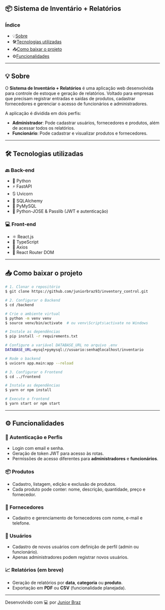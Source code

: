 ## 📦 Sistema de Inventário + Relatórios

### Índice

- 💡[Sobre](#-sobre)
- 🛠[Tecnologias utilizadas](#-tecnologias-utilizadas)
- 📥[Como baixar o projeto](#-como-baixar-o-projeto)
- ⚙️[Funcionalidades](#-funcionalidades)

---

## 💡 Sobre

O **Sistema de Inventário + Relatórios** é uma aplicação web desenvolvida para controle de estoque e geração de relatórios. Voltado para empresas que precisam registrar entradas e saídas de produtos, cadastrar fornecedores e gerenciar o acesso de funcionários e administradores.

A aplicação é dividida em dois perfis:

- **Administrador**: Pode cadastrar usuários, fornecedores e produtos, além de acessar todos os relatórios.
- **Funcionário**: Pode cadastrar e visualizar produtos e fornecedores.

---

## 🛠 Tecnologias utilizadas

### 🔙 Back-end

- 🐍 Python  
- ⚡ FastAPI  
- 🔃 Uvicorn  
- 🧱 SQLAlchemy  
- 🐬 PyMySQL  
- 🔐 Python-JOSE & Passlib (JWT e autenticação)

### 💻 Front-end

- ⚛️ React.js  
- 📘 TypeScript  
- 🔗 Axios  
- 🔀 React Router DOM

---

## 📥 Como baixar o projeto

```bash
# 1. Clonar o repositório
$ git clone https://github.com/juniorbraz93/inventory_control.git

# 2. Configurar o Backend
$ cd /backend

# Crie o ambiente virtual
$ python -m venv venv
$ source venv/bin/activate  # ou venv\Scripts\activate no Windows

# Instale as dependências
$ pip install -r requirements.txt

# Configure a variável DATABASE_URL no arquivo .env
DATABASE_URL=mysql+pymysql://usuario:senha@localhost/inventario

# Rode o backend
$ uvicorn app.main:app --reload

# 3. Configurar o Frontend
$ cd ../frontend

# Instale as dependências
$ yarn or npm install

# Execute o frontend
$ yarn start or npm start
```

---

## ⚙️ Funcionalidades

### 👤 Autenticação e Perfis

- Login com email e senha.
- Geração de token JWT para acesso às rotas.
- Permissões de acesso diferentes para **administradores** e **funcionários**.

### 📦 Produtos

- Cadastro, listagem, edição e exclusão de produtos.
- Cada produto pode conter: nome, descrição, quantidade, preço e fornecedor.

### 🧾 Fornecedores

- Cadastro e gerenciamento de fornecedores com nome, e-mail e telefone.

### 👥 Usuários

- Cadastro de novos usuários com definição de perfil (admin ou funcionário).
- Apenas administradores podem registrar novos usuários.

### 📈 Relatórios (em breve)

- Geração de relatórios por **data**, **categoria** ou **produto**.
- Exportação em **PDF** ou **CSV** (funcionalidade planejada).

---

Desenvolvido com 💻 por [Junior Braz](https://github.com/juniorbraz93)
